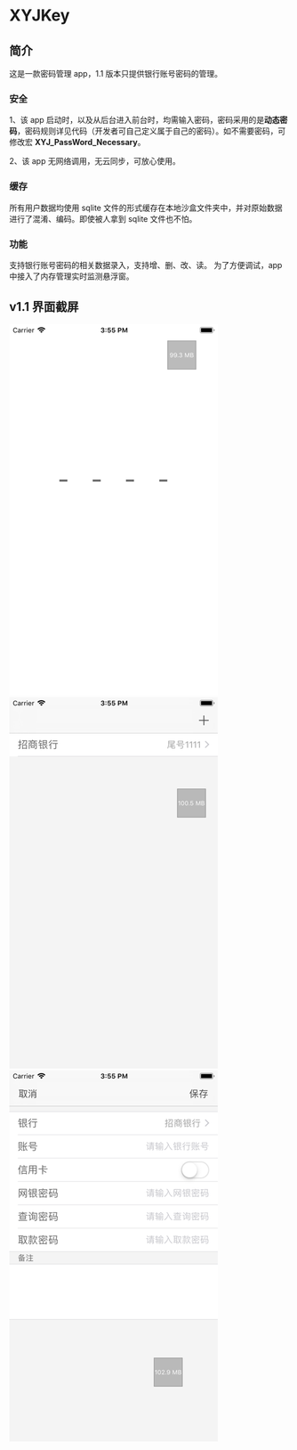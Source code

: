 # XYJKey

## 简介
这是一款密码管理 app，1.1 版本只提供银行账号密码的管理。

### 安全
1、该 app 启动时，以及从后台进入前台时，均需输入密码，密码采用的是**动态密码**，密码规则详见代码（开发者可自己定义属于自己的密码）。如不需要密码，可修改宏 **XYJ_PassWord_Necessary**。

2、该 app 无网络调用，无云同步，可放心使用。

### 缓存
所有用户数据均使用 sqlite 文件的形式缓存在本地沙盒文件夹中，并对原始数据进行了混淆、编码。即使被人拿到 sqlite 文件也不怕。

### 功能
支持银行账号密码的相关数据录入，支持增、删、改、读。
为了方便调试，app 中接入了内存管理实时监测悬浮窗。

## v1.1 界面截屏

![密码界面](https://github.com/MissYasiky/XYJKey/blob/master/ScreenShot/iPhone%206%20Screen%20Shot_1.png)  
![列表界面](https://github.com/MissYasiky/XYJKey/blob/master/ScreenShot/iPhone%206%20Screen%20Shot_2.png)  
![新增数据界面](https://github.com/MissYasiky/XYJKey/blob/master/ScreenShot/iPhone%206%20Screen%20Shot_3.png)
